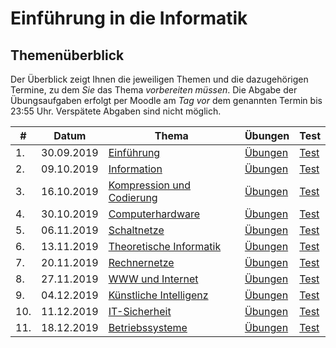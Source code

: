 # Einführung in die Informatik

## Themenüberblick

Der Überblick zeigt Ihnen die jeweiligen Themen und die dazugehörigen Termine, zu dem *Sie* das Thema *vorbereiten müssen*. Die Abgabe der Übungsaufgaben erfolgt per Moodle am *Tag vor* dem genannten Termin bis 23:55 Uhr. Verspätete Abgaben sind nicht möglich.

| # | Datum | Thema | Übungen | Test |
|---|-------|-------|---------|------|
| 1. | 30.09.2019 | [Einführung](01_intro/readme.md) | [Übungen](01_intro/exercise.md) | [Test](01_intro/test.md) |
| 2. | 09.10.2019 | [Information](02_information/readme.md) | [Übungen](02_information/exercise.md) | [Test](02_information/test.md) |
| 3. | 16.10.2019 | [Kompression und Codierung](03_codes/readme.md) | [Übungen](03_codes/exercise.md) | [Test](03_codes/test.md) |
| 4. | 30.10.2019 | [Computerhardware](04_hardware/readme.md) | [Übungen](04_hardware/exercise.md) | [Test](04_hardware/test.md) |
| 5. | 06.11.2019 | [Schaltnetze](05_digital_logic/readme.md) | [Übungen](05_digital_logic/exercise.md) | [Test](05_digital_logic/test.md) |
| 6. | 13.11.2019 | [Theoretische Informatik](06_theoretical_cs/readme.md) | [Übungen](06_theoretical_cs/exercise.md) | [Test](06_theoretical_cs/test.md) |
| 7. | 20.11.2019 | [Rechnernetze](07_networks/readme.md) | [Übungen](07_networks/exercise.md) | [Test](07_networks/test.md) |
| 8. | 27.11.2019 | [WWW und Internet](08_internet/readme.md) | [Übungen](08_internet/exercise.md) | [Test](08_internet/test.md) |
| 9. | 04.12.2019 | [Künstliche Intelligenz](09_ai/readme.md) | [Übungen](09_ai/exercise.md) | [Test](09_ai/test.md) |
| 10. | 11.12.2019 | [IT-Sicherheit](10_security/readme.md) | [Übungen](10_security/exercise.md) | [Test](10_security/test.md) |
| 11. | 18.12.2019 | [Betriebssysteme](11_os/readme.md) | [Übungen](11_os/exercise.md) | [Test](11_os/test.md) |
